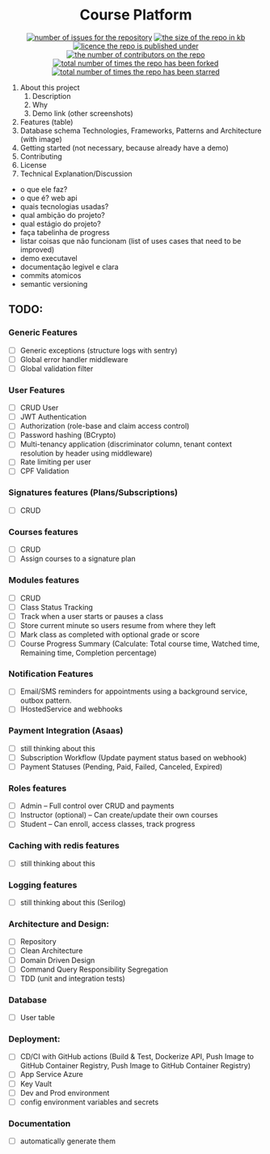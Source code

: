 <h1 align="center">
Course Platform</h1>
<p align="center">
  <a href="https://github.com/marcuscfarias/course-platform/issues"><img alt="number of issues for the repository" src="https://img.shields.io/github/issues/marcuscfarias/course-platform?color=red&label=Issues&style=for-the-badge" target="_blank" /></a>
  <a href="https://github.com/marcuscfarias/course-platform"><img alt="the size of the repo in kb" src="https://img.shields.io/github/repo-size/marcuscfarias/course-platform?color=orange&label=Repo-Size&style=for-the-badge" target="_blank" /></a>
  <a href="https://opensource.org/licenses/MIT"><img alt="licence the repo is published under" src="https://img.shields.io/badge/License-MIT-yellow?style=for-the-badge" target="_blank" /></a>
 <a href="https://github.com/marcuscfarias/course-platform/graphs/contributors"><img alt="the number of contributors on the repo" src="https://img.shields.io/github/contributors/marcuscfarias/course-platform?color=brightgreen&label=Contributors&style=for-the-badge" target="_blank" /></a>
  <a href="https://github.com/marcuscfarias/course-platform/network/members"><img alt="total number of times the repo has been forked" src="https://img.shields.io/github/forks/marcuscfarias/course-platform?color=blue&label=Forks&style=for-the-badge" target="_blank" /></a>
  <a href="https://github.com/marcuscfarias/course-platform/stargazers"><img alt="total number of times the repo has been starred" src="https://img.shields.io/github/stars/marcuscfarias/course-platform?color=blueviolet&label=Stars&style=for-the-badge" target="_blank" /></a>
</p>

1. About this project
   1. Description
   2. Why
   3. Demo link (other screenshots)
2. Features (table)
3. Database schema
Technologies, Frameworks, Patterns and Architecture (with image)
4. Getting started (not necessary, because already have a demo)
5. Contributing
6. License
7. Technical Explanation/Discussion




- o que ele faz?
- o que é? web api
- quais tecnologias usadas?
- qual ambição do projeto?
- qual estágio do projeto?
- faça tabelinha de progress
- listar coisas que não funcionam (list of uses cases that need to be improved)
- demo executavel
- documentação legivel e clara
- commits atomicos
- semantic versioning

## TODO:

### Generic Features
- [ ] Generic exceptions (structure logs with sentry)
- [ ] Global error handler middleware
- [ ] Global validation filter

### User Features
- [ ] CRUD User
- [ ] JWT Authentication
- [ ] Authorization (role-base and claim access control)
- [ ] Password hashing (BCrypto)
- [ ] Multi-tenancy application (discriminator column, tenant context resolution by header using middleware)
- [ ] Rate limiting per user
- [ ] CPF Validation

### Signatures features (Plans/Subscriptions)
- [ ] CRUD

### Courses features
- [ ] CRUD
- [ ] Assign courses to a signature plan

### Modules features
- [ ] CRUD
- [ ] Class Status Tracking
- [ ] Track when a user starts or pauses a class
- [ ] Store current minute so users resume from where they left
- [ ] Mark class as completed with optional grade or score
- [ ] Course Progress Summary (Calculate: Total course time, Watched time, Remaining time, Completion percentage)

### Notification Features 
- [ ] Email/SMS reminders for appointments using a background service, outbox pattern.
- [ ] IHostedService and webhooks

### Payment Integration (Asaas)
- [ ] still thinking about this
- [ ] Subscription Workflow (Update payment status based on webhook)
- [ ] Payment Statuses (Pending, Paid, Failed, Canceled, Expired)

### Roles features
- [ ] Admin – Full control over CRUD and payments
- [ ] Instructor (optional) – Can create/update their own courses
- [ ] Student – Can enroll, access classes, track progress

### Caching with redis features
- [ ] still thinking about this

### Logging features
- [ ] still thinking about this (Serilog)

### Architecture and Design:
- [ ] Repository
- [ ] Clean Architecture 
- [ ] Domain Driven Design
- [ ] Command Query Responsibility Segregation
- [ ] TDD (unit and integration tests)

### Database
- [ ] User table
  
### Deployment:
- [ ] CD/CI with GitHub actions (Build & Test, Dockerize API, Push Image to GitHub Container Registry, Push Image to GitHub Container Registry)
- [ ] App Service Azure
- [ ] Key Vault
- [ ] Dev and Prod environment
- [ ] config environment variables and secrets

### Documentation
- [ ] automatically generate them
